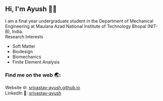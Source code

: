 ## Hi, I'm Ayush 👋🏽
I am a final year undergraduate student in the Department of Mechanical Engineering at Maulana Azad National Institute of Technology Bhopal (NIT-B), India. <br>
Research Interests

<ul>
<li>Soft Matter</li>
<li>Biodesign</li>
<li>Biomechanics</li>
<li>Finite Element Analysis</li>
</ul>

### Find me on the web 🌏:
Website 🌐: <a href="https://srivastav-ayush.github.io/">srivastav-ayush.github.io</a> <br>
LinkedIn 💼: <a href="https://www.linkedin.com/in/srivastav-ayush/">srivastav-ayush</a>


